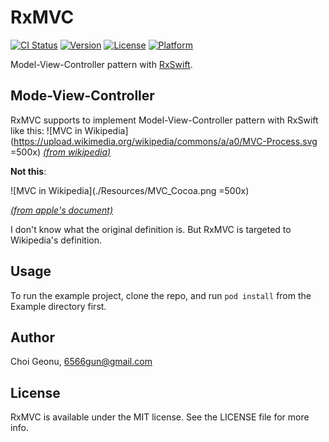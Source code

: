 # RxMVC

[![CI Status](http://img.shields.io/travis/Hardtack/RxMVC-Swift.svg?style=flat)](https://travis-ci.org/Hardtack/RxMVC-Swift)
[![Version](https://img.shields.io/cocoapods/v/RxMVC.svg?style=flat)](http://cocoapods.org/pods/RxMVC)
[![License](https://img.shields.io/cocoapods/l/RxMVC.svg?style=flat)](http://cocoapods.org/pods/RxMVC)
[![Platform](https://img.shields.io/cocoapods/p/RxMVC.svg?style=flat)](http://cocoapods.org/pods/RxMVC)

Model-View-Controller pattern with [RxSwift](https://github.com/ReactiveX/RxSwift).

## Mode-View-Controller

RxMVC supports to implement Model-View-Controller pattern with RxSwift like this:
![MVC in Wikipedia](https://upload.wikimedia.org/wikipedia/commons/a/a0/MVC-Process.svg =500x)
[_(from wikipedia)_](https://en.wikipedia.org/wiki/Model–view–controller )

**Not this**:

![MVC in Wikipedia](./Resources/MVC_Cocoa.png =500x)

[_(from apple's document)_](https://developer.apple.com/library/mac/documentation/General/Conceptual/DevPedia-CocoaCore/MVC.html)

I don't know what the original definition is. But RxMVC is targeted to Wikipedia's definition.

## Usage

To run the example project, clone the repo, and run `pod install` from the Example directory first.

## Author

Choi Geonu, 6566gun@gmail.com

## License

RxMVC is available under the MIT license. See the LICENSE file for more info.
